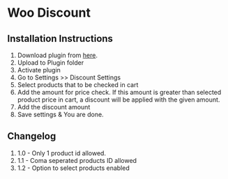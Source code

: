 # Woo Discount

## Installation Instructions

1. Download plugin from [here](https://github.com/Sarathlal/woodiscount/archive/master.zip).
2. Upload to Plugin folder
3. Activate plugin
4. Go to Settings >> Discount Settings
5. Select products that to be checked in cart
6. Add the amount for price check. If this amount is greater than selected product price in cart, a discount will be applied with the given amount.
7. Add the discount amount
8. Save settings & You are done.

## Changelog

1. 1.0 - Only 1 product id allowed.
2. 1.1 - Coma seperated products ID allowed
3. 1.2 - Option to select products enabled



